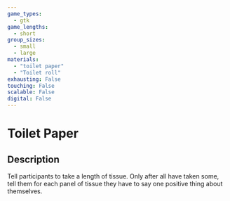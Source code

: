 ```yaml
---
game_types:
  - gtk
game_lengths:
  - short
group_sizes:
  - small
  - large
materials:
  - "toilet paper"
  - "Toilet roll"
exhausting: False
touching: False
scalable: False
digital: False
---
```

# Toilet Paper

## Description
Tell participants to take a length of tissue. Only after all have taken some, tell
them for each panel of tissue they have to say one positive thing about themselves.
